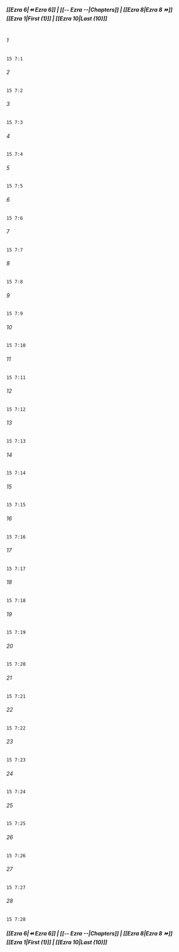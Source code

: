 
##### **[[Ezra 6|⏪ Ezra 6]] | [[-- Ezra --|Chapters]] | [[Ezra 8|Ezra 8 ⏩]]**<br>**[[Ezra 1|First (1)]] | [[Ezra 10|Last (10)]]**<br><br>

###### 1
``` verse
15 7:1
```
###### 2
``` verse
15 7:2
```
###### 3
``` verse
15 7:3
```
###### 4
``` verse
15 7:4
```
###### 5
``` verse
15 7:5
```
###### 6
``` verse
15 7:6
```
###### 7
``` verse
15 7:7
```
###### 8
``` verse
15 7:8
```
###### 9
``` verse
15 7:9
```
###### 10
``` verse
15 7:10
```
###### 11
``` verse
15 7:11
```
###### 12
``` verse
15 7:12
```
###### 13
``` verse
15 7:13
```
###### 14
``` verse
15 7:14
```
###### 15
``` verse
15 7:15
```
###### 16
``` verse
15 7:16
```
###### 17
``` verse
15 7:17
```
###### 18
``` verse
15 7:18
```
###### 19
``` verse
15 7:19
```
###### 20
``` verse
15 7:20
```
###### 21
``` verse
15 7:21
```
###### 22
``` verse
15 7:22
```
###### 23
``` verse
15 7:23
```
###### 24
``` verse
15 7:24
```
###### 25
``` verse
15 7:25
```
###### 26
``` verse
15 7:26
```
###### 27
``` verse
15 7:27
```
###### 28
``` verse
15 7:28
```

##### **[[Ezra 6|⏪ Ezra 6]] | [[-- Ezra --|Chapters]] | [[Ezra 8|Ezra 8 ⏩]]**<br>**[[Ezra 1|First (1)]] | [[Ezra 10|Last (10)]]**
